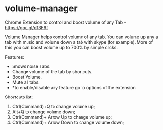 # volume-manager
Chrome Extension to control and boost volume of any Tab - https://goo.gl/d13F9f

Volume Manager helps control volume of any tab. 
You can volume up any a tab with music and volume down a tab with skype (for example).
More of this you can boost volume up to 700% by simple clicks.

Features:
- Shows noise Tabs.
- Change volume of the tab by shortcuts.
- Boost Volume.
- Mute all tabs.
- *to enable/disable any feature go to options of the extension

Shortcuts list:
1. Ctrl(Command)+Q to change volume up;
2. Alt+Q to change volume down;
3. Ctrl(Command)+ Arrow Up to change volume up;
4. Ctrl(Command)+ Arrow Down to change volume down;
